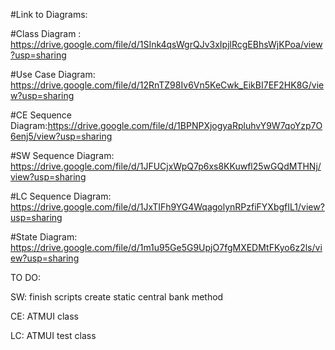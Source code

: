#Link to Diagrams:

#Class Diagram : https://drive.google.com/file/d/1SInk4qsWgrQJv3xIpjlRcgEBhsWjKPoa/view?usp=sharing

#Use Case Diagram: https://drive.google.com/file/d/12RnTZ98Iv6Vn5KeCwk_EikBI7EF2HK8G/view?usp=sharing

#CE Sequence Diagram:https://drive.google.com/file/d/1BPNPXjogyaRpluhvY9W7qoYzp7O6enj5/view?usp=sharing

#SW Sequence Diagram: https://drive.google.com/file/d/1JFUCjxWpQ7p6xs8KKuwfl25wGQdMTHNj/view?usp=sharing

#LC Sequence Diagram: https://drive.google.com/file/d/1JxTIFh9YG4WqagolynRPzfiFYXbgfIL1/view?usp=sharing

#State Diagram: https://drive.google.com/file/d/1m1u95Ge5G9UpjO7fgMXEDMtFKyo6z2ls/view?usp=sharing


TO DO:

SW: finish scripts
    create static central bank method


CE: ATMUI class

LC: ATMUI test class